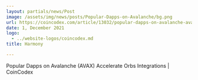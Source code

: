 ```yaml
---
layout: partials/news/Post
image: /assets/img/news/posts/Popular-Dapps-on-Avalanche/bg.png
url: https://coincodex.com/article/13032/popular-dapps-on-avalanche-avax-accelerate-orbs-integrations/
date: 1, December 2021
logo: 
  - ../website-logos/coincodex.md
title: Harmony

---
```



Popular Dapps on Avalanche (AVAX) Accelerate Orbs Integrations | CoinCodex